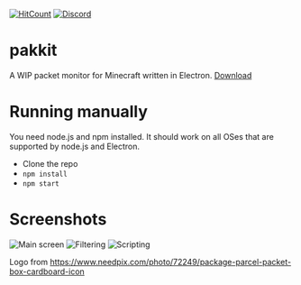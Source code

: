 [![HitCount](https://hits.dwyl.com/Heath123/pakkit.svg)](https://hits.dwyl.com/Heath123/pakkit)
[![Discord](https://img.shields.io/discord/710593071229829120.svg?color=%237289da&label=discord&logo=discord&style=flat-square)](https://discord.gg/R4SYSNW)

# pakkit

A WIP packet monitor for Minecraft written in Electron.
[Download](https://github.com/Heath123/pakkit/releases/latest)

# Running manually

You need node.js and npm installed. It should work on all OSes that are supported by node.js and Electron.

- Clone the repo
- `npm install`
- `npm start`

# Screenshots

![Main screen](https://user-images.githubusercontent.com/13787163/101089192-bf982b80-35ac-11eb-85e2-956c84fe3274.png)
![Filtering](https://user-images.githubusercontent.com/13787163/101089234-cc1c8400-35ac-11eb-85dc-921330f2b3dd.png)
![Scripting](https://user-images.githubusercontent.com/13787163/101089267-d50d5580-35ac-11eb-9fa6-8ea4242e887f.png)

Logo from https://www.needpix.com/photo/72249/package-parcel-packet-box-cardboard-icon
